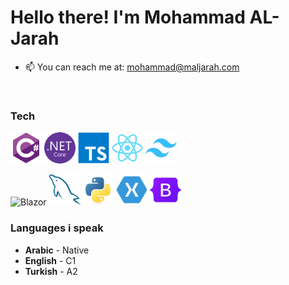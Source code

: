 # Hello there! I'm Mohammad AL-Jarah
- 📫 You can reach me at: mohammad@maljarah.com

<br>


### Tech

<img src="https://raw.githubusercontent.com/devicons/devicon/55609aa5bd817ff167afce0d965585c92040787a/icons/csharp/csharp-original.svg" alt="csharp" width="50" height="50"></img>
<img src="https://raw.githubusercontent.com/devicons/devicon/55609aa5bd817ff167afce0d965585c92040787a/icons/dotnetcore/dotnetcore-original.svg" alt="ASP.NET CORE" width="50" height="50"></img>
<img src="https://raw.githubusercontent.com/devicons/devicon/55609aa5bd817ff167afce0d965585c92040787a/icons/typescript/typescript-original.svg" alt="Typescript" width="50" height="50"></img>
<img src="https://raw.githubusercontent.com/devicons/devicon/55609aa5bd817ff167afce0d965585c92040787a/icons/react/react-original.svg" alt="React" width="50" height="50"></img>
<img src="https://raw.githubusercontent.com/devicons/devicon/55609aa5bd817ff167afce0d965585c92040787a/icons/tailwindcss/tailwindcss-plain.svg" alt="Tailwind" width="50" height="50"></img>

<img src="https://seeklogo.com/images/B/blazor-logo-28A9304DC6-seeklogo.com.png" alt="Blazor" width="50" height="50"></img>
<img src="https://raw.githubusercontent.com/devicons/devicon/55609aa5bd817ff167afce0d965585c92040787a/icons/mysql/mysql-original.svg" alt="SQL" width="50" height="50"></img>
<img src="https://raw.githubusercontent.com/devicons/devicon/55609aa5bd817ff167afce0d965585c92040787a/icons/python/python-original.svg" alt="Python" width="50" height="50"></img>
<img src="https://raw.githubusercontent.com/devicons/devicon/55609aa5bd817ff167afce0d965585c92040787a/icons/xamarin/xamarin-original.svg" alt="Xamarin/MAUI" width="50" height="50"></img>
<img src="https://raw.githubusercontent.com/devicons/devicon/55609aa5bd817ff167afce0d965585c92040787a/icons/bootstrap/bootstrap-original.svg" alt="Bootstrap" width="50" height="50"></img>


### Languages i speak
* **Arabic** - Native
* **English** - C1
* **Turkish** - A2

  
<!--
Cascadia Mono is the font i used to use
A software engineering student at Istanbul Aydin University, graduating in 2023 (Hopefully :P)

[![GitHub stats](https://github-readme-stats.vercel.app/api?username=mohammadaljarah)](https://github.com/mohammadaljarah/github-readme-stats)
[![Top Langs](https://github-readme-stats.vercel.app/api/top-langs/?username=mohammadaljarah)](https://github.com/mohammadaljarah/github-readme-stats)


**mohammadaljarah/mohammadaljarah** is a ✨ _special_ ✨ repository because its `README.md` (this file) appears on your GitHub profile.

Here are some ideas to get you started:

- 🔭 I’m currently working on ...
- 🌱 I’m currently learning ...
- 👯 I’m looking to collaborate on ...
- 💬 Ask me about ...
- 📫 How to reach me ...
- 😄 Pronouns: ...
- ⚡ Fun fact: ...
-->
